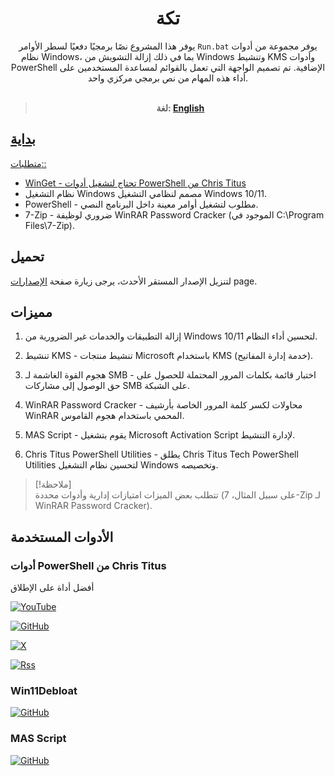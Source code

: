 <div align="center">

# تكة

يوفر هذا المشروع نصًا برمجيًا دفعيًا لسطر الأوامر `Run.bat` يوفر مجموعة من أدوات نظام Windows، بما في ذلك إزالة التشويش من Windows وتنشيط KMS وأدوات PowerShell الإضافية. تم تصميم الواجهة التي تعمل بالقوائم لمساعدة المستخدمين على أداء هذه المهام من نص برمجي مركزي واحد.<br/><br/>

> **لغة: <a href="README.md">English**

</div>

## بداية

متطلبات::

- WinGet - تحتاج لتشغيل [أدوات PowerShell من Chris Titus](https://github.com/Nahh2/Takka/releases)
- نظام التشغيل Windows مصمم لنظامي التشغيل Windows 10/11.
- PowerShell - مطلوب لتشغيل أوامر معينة داخل البرنامج النصي.
- 7-Zip - ضروري لوظيفة WinRAR Password Cracker (الموجود في C:\Program Files\7-Zip).

## تحميل

لتنزيل الإصدار المستقر الأحدث، يرجى زيارة صفحة [الإصدارات](https://github.com/Nahh2/Takka/releases) page.<br/>

## مميزات

1. إزالة التطبيقات والخدمات غير الضرورية من Windows 10/11 لتحسين أداء النظام.

2. تنشيط KMS - تنشيط منتجات Microsoft باستخدام KMS (خدمة إدارة المفاتيح).

3. هجوم القوة الغاشمة لـ SMB - اختبار قائمة بكلمات المرور المحتملة للحصول على حق الوصول إلى مشاركات SMB على الشبكة.

4. WinRAR Password Cracker - محاولات لكسر كلمة المرور الخاصة بأرشيف WinRAR المحمي باستخدام هجوم القاموس.

5. MAS Script - يقوم بتشغيل Microsoft Activation Script لإدارة التنشيط.

6. Chris Titus PowerShell Utilities - يطلق Chris Titus Tech PowerShell Utilities لتحسين نظام التشغيل Windows وتخصيصه.

> [!ملاحظة]  
> تتطلب بعض الميزات امتيازات إدارية وأدوات محددة (على سبيل المثال، 7-Zip لـ WinRAR Password Cracker).

## الأدوات المستخدمة

### أدوات PowerShell من Chris Titus

أفضل أداة على الإطلاق

[![YouTube](https://img.shields.io/badge/YouTube-%23FF0000.svg?style=for-the-badge&logo=YouTube&logoColor=white)](https://www.youtube.com/@christitustech)

[![GitHub](https://img.shields.io/badge/github-%23121011.svg?style=for-the-badge&logo=github&logoColor=white)](https://github.com/ChrisTitusTech)

[![X](https://img.shields.io/badge/X-%23000000.svg?style=for-the-badge&logo=X&logoColor=white)](https://x.com/christitustech)

[![Rss](https://img.shields.io/badge/rss-F88900?style=for-the-badge&logo=rss&logoColor=white)](https://christitus.com/rss/)

### Win11Debloat

[![GitHub](https://img.shields.io/badge/github-%23121011.svg?style=for-the-badge&logo=github&logoColor=white)](https://github.com/Raphire/Win11Debloat)

### MAS Script

[![GitHub](https://img.shields.io/badge/github-%23121011.svg?style=for-the-badge&logo=github&logoColor=white)](https://github.com/massgravel/Microsoft-Activation-Scripts?tab=readme-ov-file#download--how-to-use-it)
